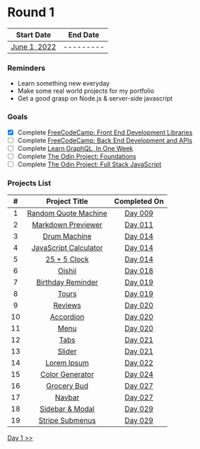 # Round 1

|        Start Date         | End Date  |
| :-----------------------: | :-------: |
| [June 1, 2022](day001.md) | --------- |

### Reminders

- Learn something new everyday
- Make some real world projects for my portfolio
- Get a good grasp on Node.js & server-side javascript

### Goals

- [x] Complete [FreeCodeCamp: Front End Development Libraries](https://www.freecodecamp.org/learn/front-end-development-libraries/)
- [ ] Complete [FreeCodeCamp: Back End Development and APIs](https://www.freecodecamp.org/learn/back-end-development-and-apis/)
- [ ] Complete [Learn GraphQL, In One Week](https://oneweekgraphql.com)
- [ ] Complete [The Odin Project: Foundations](https://www.theodinproject.com/paths/foundations/courses/foundations)
- [ ] Complete [The Odin Project: Full Stack JavaScript](https://www.theodinproject.com/paths/full-stack-javascript)

### Projects List

|  #  |                              Project Title                              |     Completed On     |
| :-: | :---------------------------------------------------------------------: | :------------------: |
|  1  |  [Random Quote Machine](https://github.com/plskx/random-quote-machine)  | [Day 009](day009.md) |
|  2  |    [Markdown Previewer](https://github.com/plskx/markdown-previewer)    | [Day 011](day011.md) |
|  3  |          [Drum Machine](https://github.com/plskx/drum-machine)          | [Day 014](day014.md) |
|  4  | [JavaScript Calculator](https://github.com/plskx/javascript-calculator) | [Day 014](day014.md) |
|  5  |           [25 + 5 Clock](https://github.com/plskx/25-5-Clock)           | [Day 014](day014.md) |
|  6  |               [Oishii](https://github.com/plskz/oishii/)                | [Day 018](day018.md) |
|  7  |      [Birthday Reminder](https://github.com/plskz/react-projects)       | [Day 019](day019.md) |
|  8  |            [Tours](https://github.com/plskz/react-projects)             | [Day 019](day019.md) |
|  9  |           [Reviews](https://github.com/plskz/react-projects)            | [Day 020](day020.md) |
| 10  |          [Accordion](https://github.com/plskz/react-projects)           | [Day 020](day020.md) |
| 11  |             [Menu](https://github.com/plskz/react-projects)             | [Day 020](day020.md) |
| 12  |             [Tabs](https://github.com/plskz/react-projects)             | [Day 021](day021.md) |
| 13  |            [Slider](https://github.com/plskz/react-projects)            | [Day 021](day021.md) |
| 14  |         [Lorem Ipsum](https://github.com/plskz/react-projects)          | [Day 022](day022.md) |
| 15  |       [Color Generator](https://github.com/plskz/react-projects)        | [Day 024](day024.md) |
| 16  |         [Grocery Bud](https://github.com/plskz/react-projects)          | [Day 027](day027.md) |
| 17  |            [Navbar](https://github.com/plskz/react-projects)            | [Day 027](day027.md) |
| 18  |       [Sidebar & Modal](https://github.com/plskz/react-projects)        | [Day 029](day029.md) |
| 19  |       [Stripe Submenus](https://github.com/plskz/react-projects)        | [Day 029](day029.md) |

[Day 1 >>](day001.md)
